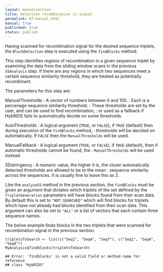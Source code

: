 ```yaml
---
layout: manualsection
title: Detection recombination is signal
permalink: 07-manual.html
manual: true
published: true
status: publish
---
```

 

 
Having scanned for recombination signal for the desired sequence triplets, the `BlockDetection` step is executed using the `findBlocks` method.
 
This step identifies regions of recombination in a given sequence triplet by examining the data from the sliding window scans in the previous `SSAnalysis` step. If there are any regions in which two sequences meet a certain sequence similarity threshold, they are treated as potentially recombinant.
 
The parameters for this step are:
 
ManualThresholds
  : A vector of numbers between 0 and 100.
  : Each is a percenage sequence similarity threshold.
  : These thresholds are set by the user, and can be used to find recombination,
  : or used as a fallback if HybRIDS fails to automatically decide on some thresholds.
  
AutoThresholds
  : A logical argument (`TRUE`, or `FALSE`), if `TRUE` (default) then during execution of the `findBlocks` method,
  : thresholds will be decided on automatically. If `FALSE` then the `ManualThresholds` will be used.
  
ManualFallback
  : A logical argument (`TRUE`, or `FALSE`), if `TRUE` (default), then if automatic thresholds cannot be found, the
  : `ManualThresholds` will be used instead.
  
SDstringency
  : A numeric value, the higher it is, the closer automatically detected thresholds are allowed to be to the mean
  : sequence similarity across the sequences. It is usually fine to leave this as 2.
  
Like the `analyzeSS` method in the previous section, the `findBlocks` must be given an argument that dictates which triplets of the set defined by the `TripletGeneration` parameters will have blocks found from their scan data.
By default this is set to `"NOT.SEARCHED"` which will find blocks for triplets which have not already had blocks identified from their scan data. This argument can also be set to `"ALL"` or a list of vectors that each contain three sequence names.
 
The below example finds blocks in the two triplets that were scanned for recombination signal in the previous section:

    tripletsToSearch <- list(c("Seq1", "Seq4", "Seq7"), c("Seq1", "Seq4", "Seq8"))
    MyAnalysis$findblocks(tripletsToSearch)

    ## Error: 'findblocks' is not a valid field or method name for reference
    ## class "HybRIDS"
 
 
 

